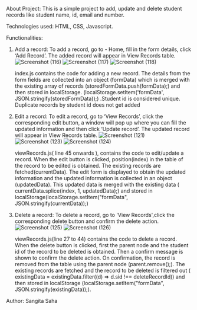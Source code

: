 About Project:
This is a simple project to add, update and delete student records like student name, id, email and number.

Technologies used:
HTML, CSS, Javascript.

Functionalities:
1. Add a record:
   To add a record, go to - Home, fill in the form details, click ‘Add Record’. The added record will appear in View Records table.
   ![Screenshot (116)](https://github.com/SS11146111/student-registration-system/assets/71815480/33026499-fbd1-4701-aaa2-9b2f2b0946a8)
   ![Screenshot (117)](https://github.com/SS11146111/student-registration-system/assets/71815480/89fda574-b6f0-49e8-9275-235927534b21)
   ![Screenshot (118)](https://github.com/SS11146111/student-registration-system/assets/71815480/d7487b3e-c4b6-4b66-9129-8f2bb454f1ff)

   index.js contains the code for adding a new record. The details from the form fields are collected into an object (formData) which is
   merged with the existing array of records (storedFormData.push(formData);) and then stored in localStorage.
   (localStorage.setItem('formData', JSON.stringify(storedFormData));) .Student id is considered unique. Duplicate records by student id
   does not get added

2. Edit a record:
   To edit a record, go to ‘View Records’, click the corresponding edit button, a window will pop up where you can fill the updated 
   information and then click ‘Update record’. The updated record will appear in View Records table.
   ![Screenshot (121)](https://github.com/SS11146111/student-registration-system/assets/71815480/dd70486f-49c6-4ff7-820b-c57f816be005)
   ![Screenshot (123)](https://github.com/SS11146111/student-registration-system/assets/71815480/c3544e79-d3af-4af9-b0d5-d45cdd353533)
   ![Screenshot (124)](https://github.com/SS11146111/student-registration-system/assets/71815480/d97ff99f-bd7d-47d4-b901-658cce05cd19)

   viewRecords.js( line 45 onwards ), contains the code to edit/update a record. When the edit button is clicked,
   position(index) in the table of the record to be edited is obtained. The existing records are fetched(currentData). The edit form is
   displayed to obtain the updated information and the updated information is collected in an object (updatedData). This updated data is merged
   with the existing data ( currentData.splice(index, 1, updatedData);) and stored in localStorage(localStorage.setItem("formData", JSON.stringify(currentData));)

4. Delete a record:
   To delete a record, go to 'View Records',click the corresponding delete button and confirm the delete action.
   ![Screenshot (125)](https://github.com/SS11146111/student-registration-system/assets/71815480/977edb16-4758-4df6-b69a-d367c181d0eb)
   ![Screenshot (126)](https://github.com/SS11146111/student-registration-system/assets/71815480/bf272659-c51f-419a-894a-4228c6d70ea8)

   viewRecords.js(line 27 to 44) contains the code to delete a record. When the delete button is clicked, first the parent node and the student id
   of the record to be deleted is obtained. Then a confirm message is shown to confirm the delete action. On confirmation, the record is removed from the table
   using the parent node (parent.remove();). The existing records are fetched and the record to be deleted is filtered out
   ( existingData = existingData.filter((d) => d.sid !== deleteRecordId)) and then stored in localStorage (localStorage.setItem("formData", JSON.stringify(existingData));).


Author: Sangita Saha
   

   









